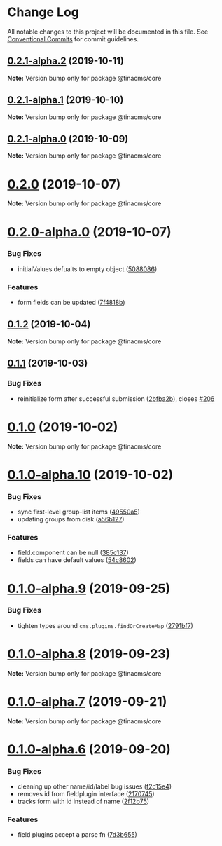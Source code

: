 # Change Log

All notable changes to this project will be documented in this file.
See [Conventional Commits](https://conventionalcommits.org) for commit guidelines.

## [0.2.1-alpha.2](https://github.com/tinacms/tinacms/compare/@tinacms/core@0.2.1-alpha.1...@tinacms/core@0.2.1-alpha.2) (2019-10-11)

**Note:** Version bump only for package @tinacms/core





## [0.2.1-alpha.1](https://github.com/tinacms/tinacms/compare/@tinacms/core@0.1.1...@tinacms/core@0.2.1-alpha.1) (2019-10-10)

**Note:** Version bump only for package @tinacms/core





## [0.2.1-alpha.0](https://github.com/tinacms/tinacms/compare/@tinacms/core@0.1.1...@tinacms/core@0.2.1-alpha.0) (2019-10-09)

**Note:** Version bump only for package @tinacms/core





# [0.2.0](https://github.com/tinacms/tinacms/compare/@tinacms/core@0.2.0-alpha.0...@tinacms/core@0.2.0) (2019-10-07)

**Note:** Version bump only for package @tinacms/core





# [0.2.0-alpha.0](https://github.com/tinacms/tinacms/compare/@tinacms/core@0.1.1...@tinacms/core@0.2.0-alpha.0) (2019-10-07)


### Bug Fixes

* initialValues defualts to empty object ([5088086](https://github.com/tinacms/tinacms/commit/5088086))


### Features

* form fields can be updated ([7f4818b](https://github.com/tinacms/tinacms/commit/7f4818b))





## [0.1.2](https://github.com/tinacms/tinacms/compare/@tinacms/core@0.1.2-alpha.0...@tinacms/core@0.1.2) (2019-10-04)

**Note:** Version bump only for package @tinacms/core





## [0.1.1](https://github.com/tinacms/tinacms/compare/@tinacms/core@0.1.0...@tinacms/core@0.1.1) (2019-10-03)


### Bug Fixes

* reinitialize form after successful submission ([2bfba2b](https://github.com/tinacms/tinacms/commit/2bfba2b)), closes [#206](https://github.com/tinacms/tinacms/issues/206)





# [0.1.0](https://github.com/tinacms/tinacms/compare/@tinacms/core@0.1.0-alpha.10...@tinacms/core@0.1.0) (2019-10-02)

**Note:** Version bump only for package @tinacms/core





# [0.1.0-alpha.10](https://github.com/tinacms/tinacms/compare/@tinacms/core@0.1.0-alpha.9...@tinacms/core@0.1.0-alpha.10) (2019-10-02)


### Bug Fixes

* sync first-level group-list items ([49550a5](https://github.com/tinacms/tinacms/commit/49550a5))
* updating groups from disk ([a56b127](https://github.com/tinacms/tinacms/commit/a56b127))


### Features

* field.component can be null ([385c137](https://github.com/tinacms/tinacms/commit/385c137))
* fields can have default values ([54c8602](https://github.com/tinacms/tinacms/commit/54c8602))





# [0.1.0-alpha.9](https://github.com/tinacms/tinacms/compare/@tinacms/core@0.1.0-alpha.8...@tinacms/core@0.1.0-alpha.9) (2019-09-25)


### Bug Fixes

* tighten types around `cms.plugins.findOrCreateMap` ([2791bf7](https://github.com/tinacms/tinacms/commit/2791bf7))





# [0.1.0-alpha.8](https://github.com/tinacms/tinacms/compare/@tinacms/core@0.1.0-alpha.7...@tinacms/core@0.1.0-alpha.8) (2019-09-23)

**Note:** Version bump only for package @tinacms/core





# [0.1.0-alpha.7](https://github.com/tinacms/tinacms/compare/@tinacms/core@0.1.0-alpha.6...@tinacms/core@0.1.0-alpha.7) (2019-09-21)

**Note:** Version bump only for package @tinacms/core





# [0.1.0-alpha.6](https://github.com/tinacms/tinacms/compare/@tinacms/core@0.1.0-alpha.5...@tinacms/core@0.1.0-alpha.6) (2019-09-20)


### Bug Fixes

* cleaning up other name/id/label bug issues ([f2c15e4](https://github.com/tinacms/tinacms/commit/f2c15e4))
* removes id from fieldplugin interface ([2170745](https://github.com/tinacms/tinacms/commit/2170745))
* tracks form with id instead of name ([2f12b75](https://github.com/tinacms/tinacms/commit/2f12b75))


### Features

* field plugins accept a parse fn ([7d3b655](https://github.com/tinacms/tinacms/commit/7d3b655))
